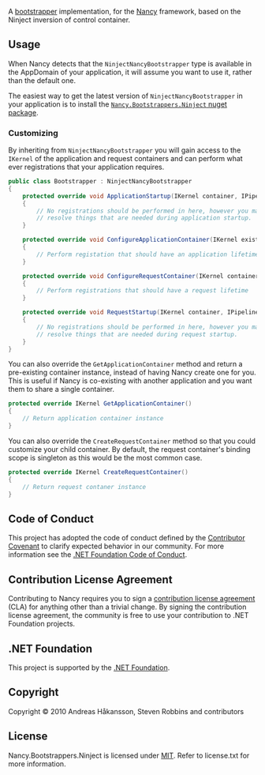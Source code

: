 A [bootstrapper](https://github.com/NancyFx/Nancy/wiki/Bootstrapper) implementation, for the [Nancy](http://nancyfx.org) framework, based on the Ninject inversion of control container.

## Usage

When Nancy detects that the `NinjectNancyBootstrapper` type is available in the AppDomain of your application, it will assume you want to use it, rather than the default one.

The easiest way to get the latest version of `NinjectNancyBootstrapper` in your application is to install the [`Nancy.Bootstrappers.Ninject` nuget package](http://www.nuget.org/packages/Nancy.Bootstrappers.Ninject/).

### Customizing

By inheriting from `NinjectNancyBootstrapper` you will gain access to the `IKernel` of the application and request containers and can perform what ever registrations that your application requires.

```c#
public class Bootstrapper : NinjectNancyBootstrapper
{
    protected override void ApplicationStartup(IKernel container, IPipelines pipelines)
    {
        // No registrations should be performed in here, however you may
        // resolve things that are needed during application startup.
    }

    protected override void ConfigureApplicationContainer(IKernel existingContainer)
    {
        // Perform registation that should have an application lifetime
    }

    protected override void ConfigureRequestContainer(IKernel container, NancyContext context)
    {
        // Perform registrations that should have a request lifetime
    }

    protected override void RequestStartup(IKernel container, IPipelines pipelines, NancyContext context)
    {
        // No registrations should be performed in here, however you may
        // resolve things that are needed during request startup.
    }
}
```

You can also override the `GetApplicationContainer` method and return a pre-existing container instance, instead of having Nancy create one for you. This is useful if Nancy is co-existing with another application and you want them to share a single container.

```c#
protected override IKernel GetApplicationContainer()
{
    // Return application container instance
}
```

You can also override the `CreateRequestContainer` method so that you could customize your child container. By default, the request container's binding scope is singleton as this would be the most common case.

```c#
protected override IKernel CreateRequestContainer()
{
    // Return request contaner instance
}
```

## Code of Conduct

This project has adopted the code of conduct defined by the [Contributor Covenant](http://contributor-covenant.org/) to clarify expected behavior in our community. For more information see the [.NET Foundation Code of Conduct](http://www.dotnetfoundation.org/code-of-conduct).

## Contribution License Agreement

Contributing to Nancy requires you to sign a [contribution license agreement](https://cla2.dotnetfoundation.org/) (CLA) for anything other than a trivial change. By signing the contribution license agreement, the community is free to use your contribution to .NET Foundation projects.

## .NET Foundation

This project is supported by the [.NET Foundation](http://www.dotnetfoundation.org).

## Copyright

Copyright © 2010 Andreas Håkansson, Steven Robbins and contributors

## License

Nancy.Bootstrappers.Ninject is licensed under [MIT](http://www.opensource.org/licenses/mit-license.php "Read more about the MIT license form"). Refer to license.txt for more information.
